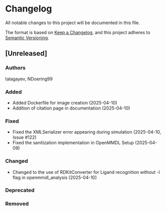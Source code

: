 # Changelog
All notable changes to this project will be documented in this file.

The format is based on [Keep a Changelog](https://keepachangelog.com/en/1.0.0/),
and this project adheres to [Semantic Versioning](https://semver.org/spec/v2.0.0.html).

<!--
The rules for this file:
  * entries are sorted newest-first.
  * summarize sets of changes - don't reproduce every git log comment here.
  * don't ever delete anything.
  * keep the format consistent:
    * do not use tabs but use spaces for formatting
    * 79 char width
    * YYYY-MM-DD date format (following ISO 8601)
  * accompany each entry with github issue/PR number (Issue #xyz)
-->

## [Unreleased]

### Authors
talagayev, NDoering99

### Added
- Added Dockerfile for image creation  (2025-04-10)
- Addition of citation page in documentation (2025-04-10)

### Fixed
- Fixed the XMLSerializer error appearing during simulation (2025-04-10, Issue #122)
- Fixed the sanitization implementation in OpenMMDL Setup (2025-04-09)

### Changed
- Changed to the use of RDKitConverter for Ligand recognition without -l flag in openmmdl_analysis (2025-04-10)

### Deprecated
<!-- Soon-to-be removed features -->

### Removed
<!-- Removed features -->
